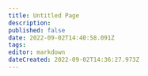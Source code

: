 ```yaml
---
title: Untitled Page
description: 
published: false
date: 2022-09-02T14:40:58.091Z
tags: 
editor: markdown
dateCreated: 2022-09-02T14:36:27.973Z
---
```


</div>